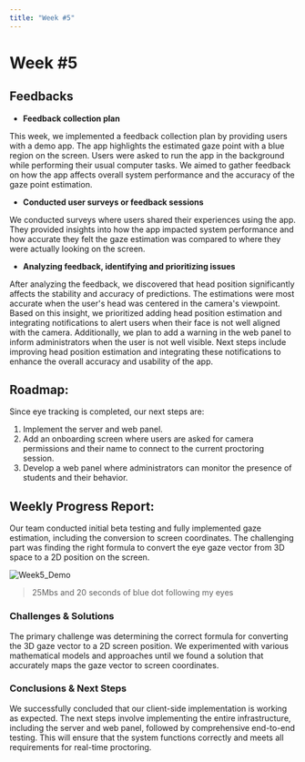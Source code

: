```yaml
---
title: "Week #5"
---
```


# **Week #5**

## **Feedbacks**

- **Feedback collection plan**

This week, we implemented a feedback collection plan by providing users with a demo app. The app highlights the estimated gaze point with a blue region on the screen. Users were asked to run the app in the background while performing their usual computer tasks. We aimed to gather feedback on how the app affects overall system performance and the accuracy of the gaze point estimation.

- **Conducted user surveys or feedback sessions**

We conducted surveys where users shared their experiences using the app. They provided insights into how the app impacted system performance and how accurate they felt the gaze estimation was compared to where they were actually looking on the screen.

- **Analyzing feedback, identifying and prioritizing issues**

After analyzing the feedback, we discovered that head position significantly affects the stability and accuracy of predictions. The estimations were most accurate when the user's head was centered in the camera's viewpoint. Based on this insight, we prioritized adding head position estimation and integrating notifications to alert users when their face is not well aligned with the camera. Additionally, we plan to add a warning in the web panel to inform administrators when the user is not well visible. Next steps include improving head position estimation and integrating these notifications to enhance the overall accuracy and usability of the app.

## **Roadmap**:

Since eye tracking is completed, our next steps are:

1. Implement the server and web panel.
2. Add an onboarding screen where users are asked for camera permissions and their name to connect to the current proctoring session.
3. Develop a web panel where administrators can monitor the presence of students and their behavior.

## **Weekly Progress Report**:

Our team conducted initial beta testing and fully implemented gaze estimation, including the conversion to screen coordinates. The challenging part was finding the right formula to convert the eye gaze vector from 3D space to a 2D position on the screen.

![Week5_Demo](/2024/EyeSpy/Week5_Demo.gif)

> 25Mbs and 20 seconds of blue dot following my eyes

### **Challenges & Solutions**

The primary challenge was determining the correct formula for converting the 3D gaze vector to a 2D screen position. We experimented with various mathematical models and approaches until we found a solution that accurately maps the gaze vector to screen coordinates.

### **Conclusions & Next Steps**

We successfully concluded that our client-side implementation is working as expected. The next steps involve implementing the entire infrastructure, including the server and web panel, followed by comprehensive end-to-end testing. This will ensure that the system functions correctly and meets all requirements for real-time proctoring.
